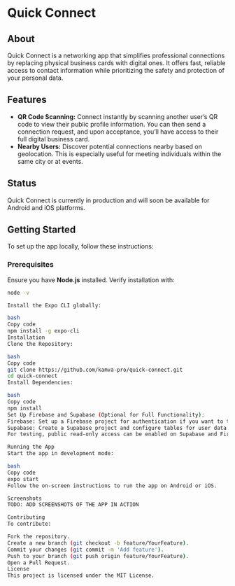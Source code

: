 # Quick Connect

## About
Quick Connect is a networking app that simplifies professional connections by replacing physical business cards with digital ones. It offers fast, reliable access to contact information while prioritizing the safety and protection of your personal data.

## Features
- **QR Code Scanning:** Connect instantly by scanning another user’s QR code to view their public profile information. You can then send a connection request, and upon acceptance, you’ll have access to their full digital business card.
- **Nearby Users:** Discover potential connections nearby based on geolocation. This is especially useful for meeting individuals within the same city or at events.

## Status
Quick Connect is currently in production and will soon be available for Android and iOS platforms.

## Getting Started
To set up the app locally, follow these instructions:

### Prerequisites
Ensure you have **Node.js** installed. Verify installation with:

```bash
node -v

Install the Expo CLI globally:

bash
Copy code
npm install -g expo-cli
Installation
Clone the Repository:

bash
Copy code
git clone https://github.com/kamva-pro/quick-connect.git
cd quick-connect
Install Dependencies:

bash
Copy code
npm install
Set Up Firebase and Supabase (Optional for Full Functionality):
Firebase: Set up a Firebase project for authentication if you want to test user login features.
Supabase: Create a Supabase project and configure tables for user data (users and user_locations). Add the required API keys and URLs in a .env file.
For testing, public read-only access can be enabled on Supabase and Firebase, or use pre-configured credentials if provided.

Running the App
Start the app in development mode:

bash
Copy code
expo start
Follow the on-screen instructions to run the app on Android or iOS.

Screenshots
TODO: ADD SCREENSHOTS OF THE APP IN ACTION

Contributing
To contribute:

Fork the repository.
Create a new branch (git checkout -b feature/YourFeature).
Commit your changes (git commit -m 'Add feature').
Push to your branch (git push origin feature/YourFeature).
Open a Pull Request.
License
This project is licensed under the MIT License.








